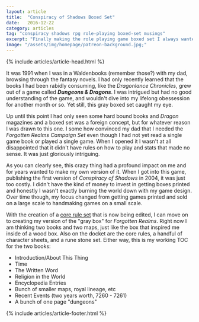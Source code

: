 ```yaml
---
layout: article
title:  "Conspiracy of Shadows Boxed Set"
date:   2016-12-22
category: articles
tag: "conspiracy shadows rpg role-playing boxed-set musings"
excerpt: "Finally making the role playing game boxed set I always wanted to make. I really don't care if no one buys it."
image: "/assets/img/homepage/patreon-background.jpg;"
---
```

{% include articles/article-head.html %}
<section class="review continued">
	<div class="content gutters">
		<div class="span-3 col empty"></div>
		<div class="span-6 col">
		<p>It was 1991 when I was in a Waldenbooks (remember those?) with my dad, browsing through the fantasy novels. I had only recently learned that the books I had been rabidly consuming, like the <em>Dragonlance Chronicles</em>, grew out of a game called <em><strong>Dungeons &amp; Dragons</strong></em>. I was intrigued but had no good understanding of the game, and wouldn't dive into my lifelong obessession for another month or so. Yet still, this gray boxed set caught my eye.</p>
		<p>Up until this point I had only seen some hard bound books and <em>Dragon</em> magazines and a boxed set was a foreign concept, but for whatever reason I was drawn to this one. I some how convinced my dad that I needed the <em>Forgotten Realms Campaign Set</em> even though I had not yet read a single game book or played a single game. When I opened it I wasn't at all disappointed that it didn't have rules on how to play and stats that made no sense. It was just gloriously intriguing.</p>
			<p>As you can clearly see, this crazy thing had a profound impact on me and for years wanted to make my own version of it. When I got into this game, publishing the first version of <em>Conspiracy of Shadows</em> in 2004, it was just too costly. I didn't have the kind of money to invest in getting boxes printed and honestly I wasn't exactly burning the world down with my game design. Over time though, my focus changed from getting games printed and sold on a large scale to handmaking games on a small scale.</p>
			<p>With the creation of a <a href="http://www.conspiracyofshadows.com/games/cos-core.html">core rule set</a> that is now being edited, I can move on to creating my version of the "gray box" for <em>Forgotten Realms</em>. Right now I am thinking two books and two maps, just like the box that inspired me inside of a wood box. Also on the docket are the core rules, a handful of character sheets, and a rune stone set. Either way, this is my working TOC for the two books:</p>
			<ul class="spaced-list unstyled">
				<li>Introduction/About This Thing</li>
				<li>Time</li>
				<li>The Written Word</li>
				<li>Religion in the World</li>
				<li>Encyclopedia Entries</li>
				<li>Bunch of smaller maps, royal lineage, etc</li>
				<li>Recent Events (two years worth, 7260 - 7261)</li>
				<li>A bunch of one page "dungeons"</li>
			</ul>
		</div>
		<div class="span-3 col empty"></div>	
	</div>
{% include articles/article-footer.html %}
</section>